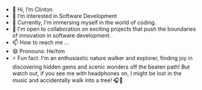 - 👋 Hi, I’m Clinton
- 👀 I’m interested in Software Development
- 🌱 Currently, I'm immersing myself in the world of coding.
- 💞️ I'm open to collaboration on exciting projects that push the boundaries of innovation in software development.
- 📫 How to reach me ...
- 😄 Pronouns: He/him
- ⚡ Fun fact:  I'm an enthusiastic nature walker and explorer, finding joy in discovering hidden gems and scenic wonders off the beaten path! But watch out, if you see me with headphones on, I might be lost in the music and accidentally walk into a tree! 🎧🌳

<!---
Clyn1/Clyn1 is a ✨ special ✨ repository because its `README.md` (this file) appears on your GitHub profile.
You can click the Preview link to take a look at your changes.
--->
